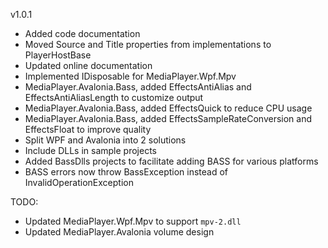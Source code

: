  

v1.0.1

- Added code documentation
- Moved Source and Title properties from implementations to PlayerHostBase
- Updated online documentation
- Implemented IDisposable for MediaPlayer.Wpf.Mpv
- MediaPlayer.Avalonia.Bass, added EffectsAntiAlias and EffectsAntiAliasLength to customize output
- MediaPlayer.Avalonia.Bass, added EffectsQuick to reduce CPU usage
- MediaPlayer.Avalonia.Bass, added EffectsSampleRateConversion and EffectsFloat to improve quality
- Split WPF and Avalonia into 2 solutions
- Include DLLs in sample projects
- Added BassDlls projects to facilitate adding BASS for various platforms
- BASS errors now throw BassException instead of InvalidOperationException

TODO:
- Updated MediaPlayer.Wpf.Mpv to support `mpv-2.dll`
- Updated MediaPlayer.Avalonia volume design